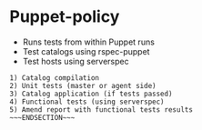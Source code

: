 # Puppet-policy

* Runs tests from within Puppet runs
* Test catalogs using rspec-puppet
* Test hosts using serverspec

~~~SECTION:notes~~~
1) Catalog compilation
2) Unit tests (master or agent side)
3) Catalog application (if tests passed)
4) Functional tests (using serverspec)
5) Amend report with functional tests results
~~~ENDSECTION~~~

